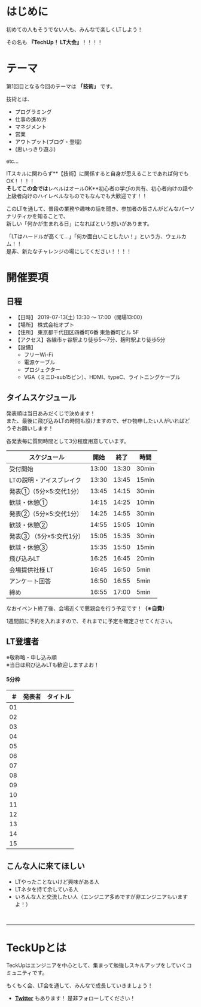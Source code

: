 # はじめに

初めての人もそうでない人も、みんなで楽しくLTしよう！

その名も **『TechUp！ LT大会』**！！！！

# テーマ

第1回目となる今回のテーマは **「技術」** です。</br>

技術とは、

- プログラミング
- 仕事の進め方
- マネジメント
- 営業
- アウトプット(ブログ・登壇)
- (思いっきり遊ぶ)

etc...

ITスキルに関わらず**【技術】に関係すると自身が思えることであれば何でもOK！！！！**</br>
そしてこの会では**レベルはオールOK**初心者の学びの共有、初心者向けの話や上級者向けのハイレベルなものでもなんでも大歓迎です！！

このLTを通して、普段の業務や趣味の話を聞き、参加者の皆さんがどんなパーソナリティかを知ることで、</br>
新しい「何かが生まれる日」になればという想いがあります。</br>

「LTはハードルが高くて…」「何か面白いことしたい！」という方、ウェルカム！！</br>
是非、新たなチャレンジの場にしてください！！！！


# 開催要項

## 日程

* 【日時】 2019-07-13(土) 13:30 ～ 17:00（開場13:00）
* 【場所】 株式会社オプト
* 【住所】 東京都千代田区四番町6番 東急番町ビル 5F
* 【アクセス】各線市ヶ谷駅より徒歩5～7分、麹町駅より徒歩5分
* 【設備】
    * フリーWi-Fi
    * 電源ケーブル
    * プロジェクター
    * VGA（ミニD-sub15ピン）、HDMI、typeC、ライトニングケーブル

## タイムスケジュール

発表順は当日あみだくじで決めます！</br>
また、最後に飛び込みLTの時間も設けますので、ぜひ物申したい人がいればどうぞお願いします！

各発表毎に質問時間として3分程度用意しています。

| スケジュール             | 開始  | 終了  |時間 |
| ---------------- | ----- | ----- |----- |
| 受付開始  |13:00|13:30|30min|
| LTの説明・アイスブレイク |13:30|13:45|15min|
| 発表①（5分×5:交代1分）|13:45|14:15|30min|
| 歓談・休憩①       |14:15|14:25|10min|
| 発表②（5分×5:交代1分）  |14:25|14:55|30min|
| 歓談・休憩②       |14:55|15:05|10min|
| 発表③ （5分×5:交代1分）|15:05|15:35|30min|
| 歓談・休憩③|15:35|15:50|15min|
| 飛び込みLT |16:25|16:45|20min|
| 会場提供社様 LT |16:45|16:50|5min|
| アンケート回答|16:50|16:55|5min|
| 締め|16:55|17:00|5min|


なおイベント終了後、会場近くで懇親会を行う予定です！**（※自費）**

1週間前に予約を入れますので、それまでに予定を確定させてください。

## LT登壇者

※敬称略・申し込み順</br>
※当日は飛び込みLTも歓迎しますよお！

#### 5分枠

| ＃ | 発表者 | タイトル |
| ---: | --- | --- |
| 01 | []() | |
| 02 | []() | |
| 03 | []() | |
| 04 | []() | |
| 05 | []() | |
| 06 | []() | |
| 07 | []() | |
| 08 | []() | |
| 09 | []() | |
| 10 | []() | |
| 11 | []() | |
| 12 | []() | |
| 13 | []() | |
| 14 | []() | |
| 15 | []() | |


## こんな人に来てほしい
- LTやったことないけど興味がある人
- LTネタを持て余している人
- いろんな人と交流したい人（エンジニア多めですが非エンジニアもいますよ！）
</br>

---

# TeckUpとは

TeckUpはエンジニアを中心として、集まって勉強しスキルアップをしていくコミュニティです。</br>

もくもく会、LT会を通して、みんなで成長していきましょう！</br>


- **[Twitter](https://twitter.com/teckup_tokyo)**  もあります！ 是非フォローしてください！